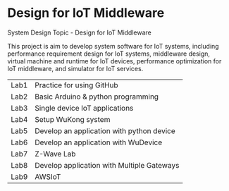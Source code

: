 # Design for IoT Middleware
System Design Topic - Design for IoT Middleware

This project is aim to develop system software for IoT systems, including performance requirement design for IoT systems, middleware design, virtual machine and runtime for IoT devices, performance optimization for IoT middleware, and simulator for IoT services.

<table>
  <tr><td>Lab1</td><td>Practice for using GitHub</td></tr>
  <tr><td>Lab2</td><td>Basic Arduino & python programming</td></tr>
  <tr><td>Lab3</td><td>Single device IoT applications</td></tr>
  <tr><td>Lab4</td><td>Setup WuKong system</td></tr>
  <tr><td>Lab5</td><td>Develop an application with python device</td></tr>
  <tr><td>Lab6</td><td>Develop an application with WuDevice</td></tr>
  <tr><td>Lab7</td><td>Z-Wave Lab</td></tr>
  <tr><td>Lab8</td><td>Develop application with Multiple Gateways</td></tr>
  <tr><td>Lab9</td><td>AWSIoT</td></tr>
</table>
